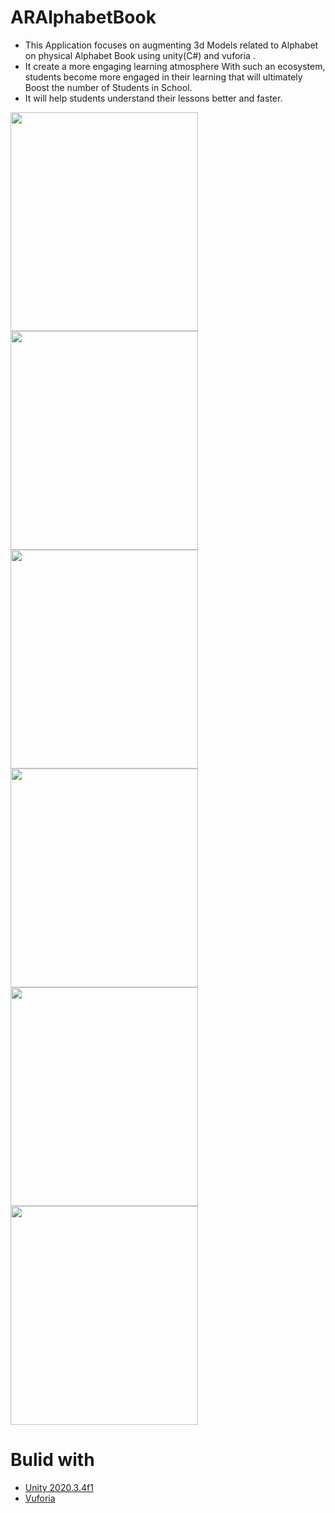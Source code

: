 # ARAlphabetBook
- This Application focuses on augmenting  3d Models related to Alphabet on physical Alphabet Book using unity(C#) and vuforia .
- It create a more engaging learning atmosphere With such an ecosystem, students become more engaged in their learning that will ultimately Boost the number of Students in School.
- It will help students understand their lessons better and faster.

<img src="https://user-images.githubusercontent.com/98106477/152679500-684b7eff-7b3d-4b9f-8bf6-01742d72d095.jpg "  width="300" height="350">
<img src="https://user-images.githubusercontent.com/98106477/152679579-e14bbeea-d642-41f2-98ce-9dde78960a7d.jpg "  width="300" height="350">
<img src="https://user-images.githubusercontent.com/98106477/152679610-b5f2fff9-4d4f-4cb1-b817-b483a3ab3b27.jpg "  width="300" height="350">
<img src="https://user-images.githubusercontent.com/98106477/152679645-60a3d8e6-3534-49ff-a851-0324c595124f.jpg "  width="300" height="350">
<img src="https://user-images.githubusercontent.com/98106477/152679668-ff795abb-3e0b-4869-bf6a-de32f1753b2a.jpg "  width="300" height="350">
<img src="https://user-images.githubusercontent.com/98106477/152679695-f61be14e-6d19-4d13-bca6-e1d47ec1fedd.jpg "  width="300" height="350">







# Bulid with 
- [Unity 2020.3.4f1](https://unity.com/)
- [Vuforia](https://developer.vuforia.com/)
